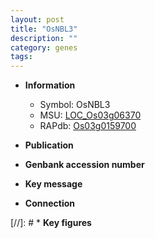 ```yaml
---
layout: post
title: "OsNBL3"
description: ""
category: genes
tags: 
---
```


* **Information**  
    + Symbol: OsNBL3  
    + MSU: [LOC_Os03g06370](http://rice.uga.edu/cgi-bin/ORF_infopage.cgi?orf=LOC_Os03g06370)  
    + RAPdb: [Os03g0159700](http://rapdb.dna.affrc.go.jp/viewer/gbrowse_details/irgsp1?name=Os03g0159700)  

* **Publication**  

* **Genbank accession number**  

* **Key message**  

* **Connection**  

[//]: # * **Key figures**  


